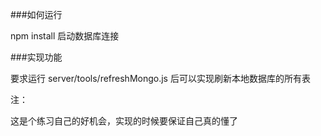 ###如何运行

npm install
启动数据库连接

###实现功能

要求运行 server/tools/refreshMongo.js 后可以实现刷新本地数据库的所有表

注：

这是个练习自己的好机会，实现的时候要保证自己真的懂了


